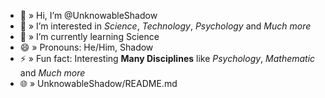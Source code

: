 
- 👋 » Hi, I’m @UnknowableShadow
- 👀 » I’m interested in *Science*, *Technology*, *Psychology* and *Much more*
- 🌱 » I’m currently learning Science
- 😄 » Pronouns: He/Him, Shadow
- ⚡ » Fun fact: Interesting **Many Disciplines** like *Psychology*, *Mathematic* and *Much more*
- 🌐 » UnknowableShadow/README.md
<!---
UnknowableShadow/UnknowableShadow is a ✨ special ✨ repository because its `README.md` (this file) appears on your GitHub profile.
You can click the Preview link to take a look at your changes.
--->
